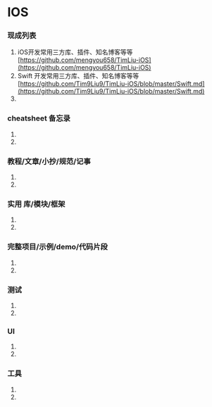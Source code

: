 # IOS

### 现成列表

1. iOS开发常用三方库、插件、知名博客等等
   [https://github.com/mengyou658/TimLiu-iOS](https://github.com/mengyou658/TimLiu-iOS)
1. Swift 开发常用三方库、插件、知名博客等等
   [https://github.com/Tim9Liu9/TimLiu-iOS/blob/master/Swift.md](https://github.com/Tim9Liu9/TimLiu-iOS/blob/master/Swift.md)
1.

### cheatsheet 备忘录

1.
1.

### 教程/文章/小抄/规范/记事

1.
1.

### 实用 库/模块/框架

1.
1.

### 完整项目/示例/demo/代码片段

1.
1.

### 测试

1.
1.

### UI

1.
1.

### 工具

1.
1. 
